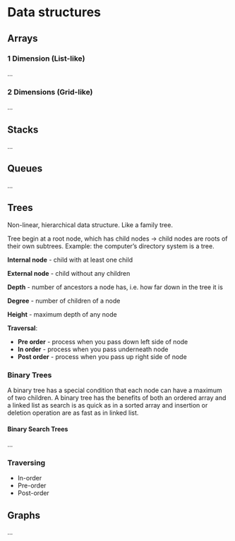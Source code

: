 # Data structures

## Arrays

### 1 Dimension (List-like)

...

### 2 Dimensions (Grid-like)

...

## Stacks

...

## Queues

...

## Trees

Non-linear, hierarchical data structure. Like a family tree.

Tree begin at a root node, which has child nodes -> child nodes are roots of their own subtrees. Example: the computer’s directory system is a tree.

**Internal node** - child with at least one child

**External node** - child without any children

**Depth** - number of ancestors a node has, i.e. how far down in the tree it is

**Degree** - number of children of a node

**Height** - maximum depth of any node

**Traversal**:
* **Pre order** - process when you pass down left side of node
* **In order** - process when you pass underneath node
* **Post order** - process when you pass up right side of node

### Binary Trees

A binary tree has a special condition that each node can have a maximum of two children. A binary tree has the benefits of both an ordered array and a linked list as search is as quick as in a sorted array and insertion or deletion operation are as fast as in linked list.

#### Binary Search Trees

...

### Traversing

* In-order
* Pre-order
* Post-order

## Graphs

...

